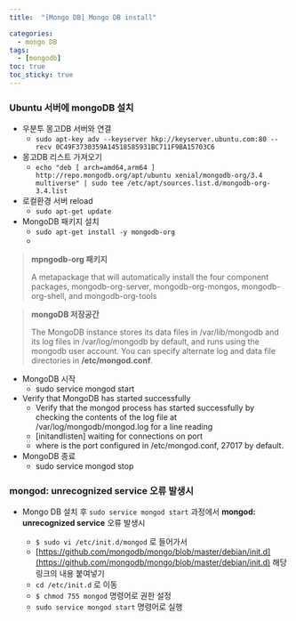 ```yaml
---
title:  "[Mongo DB] Mongo DB install"

categories:
  - mongo DB
tags:
  - [mongodb]
toc: true
toc_sticky: true
---
```


### Ubuntu 서버에 mongoDB 설치

- 우분투 몽고DB 서버와 연결
  - `sudo apt-key adv --keyserver hkp://keyserver.ubuntu.com:80 --recv 0C49F3730359A14518585931BC711F9BA15703C6`
- 몽고DB 리스트 가져오기
  - `echo "deb [ arch=amd64,arm64 ] http://repo.mongodb.org/apt/ubuntu xenial/mongodb-org/3.4 multiverse" | sudo tee /etc/apt/sources.list.d/mongodb-org-3.4.list`
- 로컬환경 서버 reload
  - `sudo apt-get update`
- MongoDB 패키지 설치
  - `sudo apt-get install -y mongodb-org`
  - 

> **mpngodb-org 패키지**
>
>  A metapackage that will automatically install the four component packages, mongodb-org-server, mongodb-org-mongos, mongodb-org-shell, and mongodb-org-tools

> **mongoDB 저장공간**
>
>  The MongoDB instance stores its data files in /var/lib/mongodb and its log files in /var/log/mongodb by default, and runs using the mongodb user account. You can specify alternate log and data file directories in **/etc/mongod.conf**.

- MongoDB 시작
  - sudo service mongod start
- Verify that MongoDB has started successfully
  - Verify that the mongod process has started successfully by checking the contents of the log file at /var/log/mongodb/mongod.log for a line reading
  - [initandlisten] waiting for connections on port
  - where is the port configured in /etc/mongod.conf, 27017 by default.
- MongoDB 종료
  - sudo service mongod stop



### **mongod: unrecognized service** 오류 발생시

* Mongo DB 설치 후 ```sudo service mongod start``` 과정에서 **mongod: unrecognized service** 오류 발생시

  * `$ sudo vi /etc/init.d/mongod` 로 들어가서
  * [https://github.com/mongodb/mongo/blob/master/debian/init.d](https://github.com/mongodb/mongo/blob/master/debian/init.d) 해당 링크의 내용 붙여넣기
  * `cd /etc/init.d` 로 이동
  * `$ chmod 755 mongod` 명령어로 권한 설정
  * `sudo service mongod start` 명령어로 실행